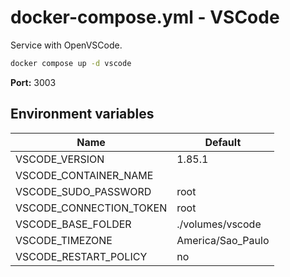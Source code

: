 # docker-compose.yml - VSCode

Service with OpenVSCode.

```bash
docker compose up -d vscode
```

**Port:** 3003

## Environment variables

| **Name**                | **Default**       |
| ----------------------- | ----------------- |
| VSCODE_VERSION          | 1.85.1            |
| VSCODE_CONTAINER_NAME   |                   |
| VSCODE_SUDO_PASSWORD    | root              |
| VSCODE_CONNECTION_TOKEN | root              |
| VSCODE_BASE_FOLDER      | ./volumes/vscode  |
| VSCODE_TIMEZONE         | America/Sao_Paulo |
| VSCODE_RESTART_POLICY   | no                |
